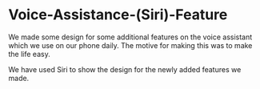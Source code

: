 # Voice-Assistance-(Siri)-Feature
We made some design for some additional features on the voice assistant which we use on our phone daily. The motive for making this was to make the life easy.

We have used  Siri to show the design for the newly added features we made.
